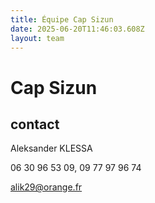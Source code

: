 ```yaml
---
title: Équipe Cap Sizun
date: 2025-06-20T11:46:03.608Z
layout: team
---
```


# Cap Sizun



## contact 

Aleksander KLESSA

06 30 96 53 09, 09 77 97 96 74

alik29@orange.fr

